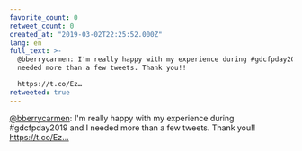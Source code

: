 ```yaml
---
favorite_count: 0
retweet_count: 0
created_at: "2019-03-02T22:25:52.000Z"
lang: en
full_text: >-
  @bberrycarmen: I'm really happy with my experience during #gdcfpday2019 and I
  needed more than a few tweets. Thank you!!

  https://t.co/Ez…
retweeted: true
---
```


[@bberrycarmen](https://twitter.com/bberrycarmen): I'm really happy with my
experience during #gdcfpday2019 and I needed more than a few tweets. Thank you!!
https://t.co/Ez…

